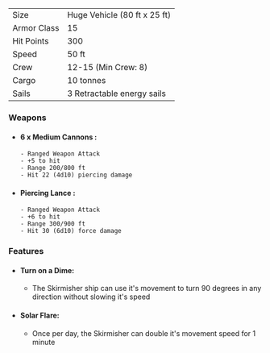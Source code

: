 |             |                              |
| ----------- | ---------------------------- |
| Size        | Huge Vehicle (80 ft x 25 ft) |
| Armor Class | 15                           |
| Hit Points  | 300                          |
| Speed       | 50 ft                        |
| Crew        | 12-15 (Min Crew: 8)          |
| Cargo       | 10 tonnes                    |
| Sails       | 3 Retractable energy sails   |

### Weapons
- #### 6 x Medium Cannons :
	  - Ranged Weapon Attack
	  - +5 to hit
	  - Range 200/800 ft
	  - Hit 22 (4d10) piercing damage
- #### Piercing Lance :
	  - Ranged Weapon Attack
	  - +6 to hit
	  - Range 300/900 ft
	  - Hit 30 (6d10) force damage


### Features
- #### Turn on a Dime:
	- The Skirmisher ship can use it's movement to turn 90 degrees in any direction without slowing it's speed
- #### Solar Flare:
	- Once per day, the Skirmisher can double it's movement speed for 1 minute
